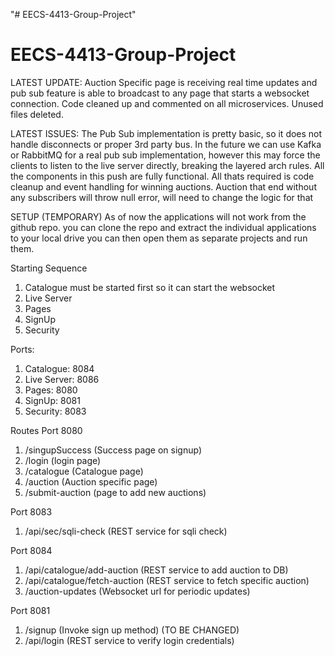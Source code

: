 "# EECS-4413-Group-Project" 
# EECS-4413-Group-Project

LATEST UPDATE:  Auction Specific page is receiving real time updates and pub sub feature is able to broadcast
                to any page that starts a websocket connection. Code cleaned up and commented on all microservices.
                Unused files deleted. 


LATEST ISSUES:  The Pub Sub implementation is pretty basic, so it does not handle disconnects or 
                proper 3rd party bus. In the future we can use Kafka or RabbitMQ for a real pub 
                sub implementation, however this may force the clients to listen to the live server 
                directly, breaking the layered arch rules. All the components in this push are 
                fully functional. All thats required is code cleanup and event handling for winning auctions.
                Auction that end without any subscribers will throw null error, will need to change the logic
                for that

SETUP (TEMPORARY)
As of now the applications will not work from the github repo.
you can clone the repo and extract the individual applications to your local drive
you can then open them as separate projects and run them. 

Starting Sequence
1. Catalogue must be started first so it can start the websocket
2. Live Server
2. Pages
3. SignUp
4. Security

Ports:
1. Catalogue: 8084
2. Live Server: 8086
2. Pages: 8080
3. SignUp: 8081
4. Security: 8083

Routes
Port 8080
1. /singupSuccess (Success page on signup)
2. /login (login page)
3. /catalogue (Catalogue page)
4. /auction (Auction specific page)
5. /submit-auction (page to add new auctions)

Port 8083
1. /api/sec/sqli-check (REST service for sqli check)

Port 8084
1. /api/catalogue/add-auction (REST service to add auction to DB)
2. /api/catalogue/fetch-auction (REST service to fetch specific auction)
3. /auction-updates (Websocket url for periodic updates)

Port 8081
1. /signup (Invoke sign up method) (TO BE CHANGED)
2. /api/login (REST service to verify login credentials)